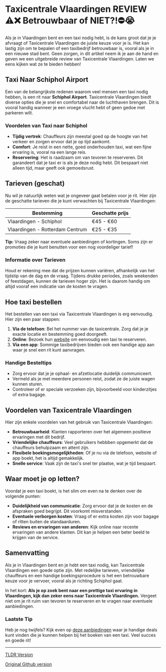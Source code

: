 # Taxicentrale Vlaardingen REVIEW ⚠️❌ Betrouwbaar of NIET?!⛔️😭

Als je in Vlaardingen bent en een taxi nodig hebt, is de kans groot dat je je afvraagt of Taxicentrale Vlaardingen de juiste keuze voor je is. Het kan lastig zijn om te bepalen of een taxibedrijf betrouwbaar is, vooral als je in een nieuwe stad bent. Geen zorgen, in dit artikel neem ik je aan de hand en geven we een uitgebreide review van Taxicentrale Vlaardingen. Laten we eens kijken wat ze te bieden hebben!

## Taxi Naar Schiphol Airport

Een van de belangrijkste redenen waarom veel mensen een taxi nodig hebben, is een rit naar **Schiphol Airport**. Taxicentrale Vlaardingen biedt diverse opties die je snel en comfortabel naar de luchthaven brengen. Dit is vooral handig wanneer je een vroege vlucht hebt of geen gedoe met parkeren wilt. 

### Voordelen van Taxi naar Schiphol
- **Tijdig vertrek**: Chauffeurs zijn meestal goed op de hoogte van het verkeer en zorgen ervoor dat je op tijd aankomt.
- **Comfort**: Je reist in een nette, goed onderhouden taxi, wat een fijne ervaring is, vooral na een lange reis.
- **Reservering**: Het is raadzaam om van tevoren te reserveren. Dit garandeert dat je taxi er is als je deze nodig hebt. Dit bespaart niet alleen tijd, maar geeft ook gemoedsrust.

## Tarieven (geschat)

Nu wil je natuurlijk weten wat je ongeveer gaat betalen voor je rit. Hier zijn de geschatte tarieven die je kunt verwachten bij Taxicentrale Vlaardingen:

| Bestemming                        | Geschatte prijs |
|-----------------------------------|-----------------|
| Vlaardingen - Schiphol            | €45 - €60       |
| Vlaardingen - Rotterdam Centrum    | €25 - €35       |

**Tip:** Vraag zeker naar eventuele aanbiedingen of kortingen. Soms zijn er promoties die je kunt benutten voor een nog voordeliger tarief!

### Informatie over Tarieven
Houd er rekening mee dat de prijzen kunnen variëren, afhankelijk van het tijdstip van de dag en de vraag. Tijdens drukke periodes, zoals weekenden of feestdagen, kunnen de tarieven hoger zijn. Het is daarom handig om altijd vooraf een indicatie van de kosten te vragen.

## Hoe taxi bestellen

Het bestellen van een taxi via Taxicentrale Vlaardingen is erg eenvoudig. Hier zijn een paar stappen:

1. **Via de telefoon**: Bel het nummer van de taxicentrale. Zorg dat je je exacte locatie en bestemming goed doorgeeft.
2. **Online**: Bezoek hun [website](https://132.nl/SnelTaxi) om eenvoudig een taxi te reserveren.
3. **Via een app**: Sommige taxibedrijven bieden ook een handige app aan waar je snel een rit kunt aanvragen.

### Handige Besteltips
- Zorg ervoor dat je je ophaal- en afzetlocatie duidelijk communiceert.
- Vermeld als je met meerdere personen reist, zodat ze de juiste wagen kunnen sturen.
- Controleer of er speciale verzoeken zijn, bijvoorbeeld voor kinderzitjes of extra bagage.

## Voordelen van Taxicentrale Vlaardingen

Hier zijn enkele voordelen van het gebruik van Taxicentrale Vlaardingen:

- **Betrouwbaarheid**: Klanten rapporteren over het algemeen positieve ervaringen met dit bedrijf.
- **Vriendelijke chauffeurs**: Veel gebruikers hebbben opgemerkt dat de chauffeurs behulpzaam en attent zijn.
- **Flexibele boekingsmogelijkheden**: Of je nu via de telefoon, website of app boekt, het is altijd gemakkelijk.
- **Snelle service**: Vaak zijn de taxi's snel ter plaatse, wat je tijd bespaart.

## Waar moet je op letten?

Voordat je een taxi boekt, is het slim om even na te denken over de volgende punten:

- **Duidelijkheid van communicatie**: Zorg ervoor dat je de kosten en de afspraken goed begrijpt. Dit voorkomt misverstanden.
- **Eventuele verborgen kosten**: Vraag of er extra kosten zijn voor bagage of ritten buiten de standaarduren.
- **Reviews en ervaringen van anderen**: Kijk online naar recente ervaringen van andere klanten. Dit kan je helpen een beter beeld te krijgen van de service.

## Samenvatting

Als je in Vlaardingen bent en je hebt een taxi nodig, kan Taxicentrale Vlaardingen een goede optie zijn. Met redelijke tarieven, vriendelijke chauffeurs en een handige boekingsprocedure is het een betrouwbare keuze voor je vervoer, vooral als je richting Schiphol gaat.

In het kort: **Als je op zoek bent naar een prettige taxi ervaring in Vlaardingen, kijk dan zeker eens naar Taxicentrale Vlaardingen.** Vergeet niet om je rit ruim van tevoren te reserveren en te vragen naar eventuele aanbiedingen.

### Laatste Tip
Heb je nog twijfels? Kijk even op [deze aanbiedingen](https://132.nl/SnelTaxi) waar je handige deals kunt vinden die je kunnen helpen bij het boeken van een taxi. Veel succes en goede rit!

---
[TLDR Version](https://gist.github.com/jansensebastian/1304637960d1fe29680ba2b287fc2104)

[Original Github version](https://github.com/jansensebastian/taxicentrale-vlaardingen-review-betrouwbaar-of-nie#readme)
